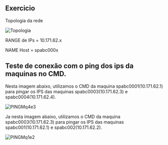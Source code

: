 ## Exercicio

Topologia da rede

![Topologia](https://github.com/vihjoulle/Redes-e-Linux/assets/73195664/aceffd4a-1f30-4f05-8365-60a063065c42)

RANGE de IPs = 10.171.62.x

NAME Host = spabc000x

## Teste de conexão com o ping dos ips da maquinas no CMD.

Nesta imagem abaixo, utilizamos o CMD da maquina spabc0001(10.171.62.1) para pingar os IPS das maquinas spabc0003(10.171.62.3) e spabc0004(10.171.62.4).

![PINGMq4e3](https://github.com/vihjoulle/Redes-e-Linux/assets/73195664/ed79194c-e90f-4d5d-abc2-85cc26f00b65)

Ja nesta imagem abaixo, utilizamos o CMD da maquina spabc0003(10.171.62.3) para pingar os IPS das maquinas spabc001(10.171.62.1) e spabc002(10.171.62.2).

![PINGMq1e2](https://github.com/vihjoulle/Redes-e-Linux/assets/73195664/609abc41-0159-414b-9d56-b1ad857966e5)
